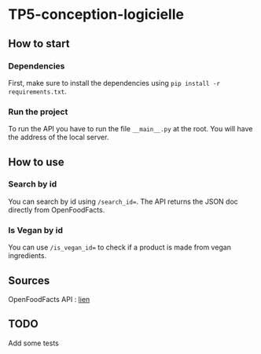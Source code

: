 # TP5-conception-logicielle

## How to start

### Dependencies
First, make sure to install the dependencies using `pip install -r requirements.txt`.

### Run the project

To run the API you have to run the file `__main__.py` at the root. You will have the address of the local server.

## How to use

### Search by id

You can search by id using `/search_id=`. The API returns the JSON doc directly from OpenFoodFacts.

### Is Vegan by id

You can use `/is_vegan_id=` to check if a product is made from vegan ingredients.

## Sources

OpenFoodFacts API : [lien](https://openfoodfacts.github.io/api-documentation/#1GeneralInformation)
## TODO

Add some tests